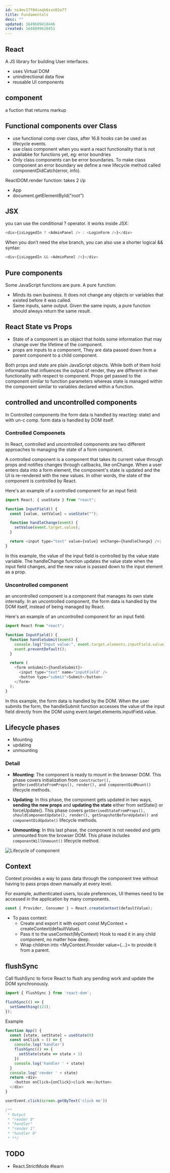 ```yaml
---
id: ni4mv17f04ieqk6sxn02o77
title: Fundamentals
desc: ""
updated: 1649609418446
created: 1648899620451
---
```


## React

A JS library for building User interfaces.

- uses Virtual DOM
- unindirectional data flow
- reusable UI components

## component

a fuction that returns markup

## Functional components over Class

- use functional comp over class, after 16.8 hooks can be used as lifecycle events.
- use class component when you want a react functionality that is not availabke for functions yet, eg: error boundries
- Only class components can be error boundaries. To make class component an error boundary we define a new lifecycle method called componentDidCatch(error, info).

ReactDOM.render function: takes 2 i/p

- App
- document.getElementById("root")

## JSX

you can use the conditional ? operator. it works inside JSX:

```js
<div>{isLoggedIn ? <AdminPanel /> : <LoginForm />}</div>
```

When you don’t need the else branch, you can also use a shorter logical && syntax:

```js
<div>{isLoggedIn && <AdminPanel />}</div>
```

## Pure components

Some JavaScript functions are pure. A pure function:

- Minds its own business. It does not change any objects or variables that existed before it was called.
- Same inputs, same output. Given the same inputs, a pure function should always return the same result.

## React State vs Props

- State of a component is an object that holds some information that may change over the lifetime of the component.
- props are inputs to a component, They are data passed down from a parent component to a child component.

Both props and state are plain JavaScript objects. While both of them hold information that influences the output of render, they are different in their functionality with respect to component. Props get passed to the component similar to function parameters whereas state is managed within the component similar to variables declared within a function.

## controlled and uncontrolled components

In Controlled components the form data is handled by react(eg: state) and with un-c comp. form data is handled by DOM itself.

### Controlled Compoenets

In React, controlled and uncontrolled components are two different approaches to managing the state of a form component.

A controlled component is a component that takes its current value through props and notifies changes through callbacks, like onChange. When a user enters data into a form element, the component's state is updated and the UI is re-rendered with the new values. In other words, the state of the component is controlled by React.

Here's an example of a controlled component for an input field:

```js
import React, { useState } from "react";

function InputField() {
  const [value, setValue] = useState("");

  function handleChange(event) {
    setValue(event.target.value);
  }

  return <input type="text" value={value} onChange={handleChange} />;
}
```

In this example, the value of the input field is controlled by the value state variable. The handleChange function updates the value state when the input field changes, and the new value is passed down to the input element as a prop.

### Uncontrolled component

an uncontrolled component is a component that manages its own state internally. In an uncontrolled component, the form data is handled by the DOM itself, instead of being managed by React.

Here's an example of an uncontrolled component for an input field:

```js
import React from "react";

function InputField() {
  function handleSubmit(event) {
    console.log("Input value:", event.target.elements.inputField.value);
    event.preventDefault();
  }

  return (
    <form onSubmit={handleSubmit}>
      <input type="text" name="inputField" />
      <button type="submit">Submit</button>
    </form>
  );
}
```

In this example, the form data is handled by the DOM. When the user submits the form, the handleSubmit function accesses the value of the input field directly from the DOM using event.target.elements.inputField.value.

## Lifecycle phases

- Mounting
- updating
- unmounting

### Detail

- **Mounting**: The component is ready to mount in the browser DOM. This phase covers initialization from
  `constructor(), getDerivedStateFromProps(), render(), and componentDidMount()` lifecycle methods.

- **Updating**: In this phase, the component gets updated in two ways, **sending the new props** and **updating the state** either from setState() or forceUpdate(). This phase covers `getDerivedStateFromProps(), shouldComponentUpdate(), render(), getSnapshotBeforeUpdate() and componentDidUpdate()` lifecycle methods.

- **Unmounting**: In this last phase, the component is not needed and gets unmounted from the browser DOM. This phase includes `componentWillUnmount()` lifecycle method.

![Lifecycle of component](/assets/images/2023-04-14-19-35-20.png)

## Context

Context provides a way to pass data through the component tree without having to pass props down manually at every level.

For example, authenticated users, locale preferences, UI themes need to be accessed in the application by many components.

```js
const { Provider, Consumer } = React.createContext(defaultValue);
```

- To pass context:
  - Create and export it with export const MyContext = createContext(defaultValue).
  - Pass it to the useContext(MyContext) Hook to read it in any child component, no matter how deep.
  - Wrap children into <MyContext.Provider value={...}> to provide it from a parent.

## flushSync
Call flushSync to force React to flush any pending work and update the DOM synchronously.
```js
import { flushSync } from 'react-dom';

flushSync(() => {
  setSomething(123);
});
```
Example

```js
function App() {
  const [state, setState] = useState(0)
  const onClick = () => {
    console.log('handler')
    flushSync(() => {
      setState(state => state + 1)
    })
    console.log('handler ' + state)
  }
  console.log('render ' + state)
  return <div>
    <button onClick={onClick}>click me</button>
  </div>
}

userEvent.click(screen.getByText('click me'))

/**
 * Output
 * "render 0"
 * "handler"
 * "render 1"
 * "handler 0"
 * **/
```
## TODO

- React.StrictMode #learn
